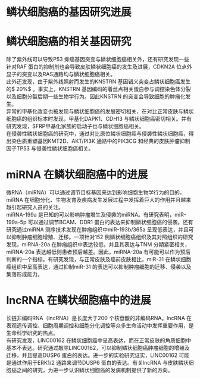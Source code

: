 # 鳞状细胞癌的基因研究进展  
#  鳞状细胞癌的相关基因研究  
除了紫外线可以导致P53 抑癌基因突变与鳞状细胞癌相关外，还有研究发现一些针对RAF 蛋白的抑制剂也会导致皮肤鳞状细胞癌的发生及进展，CDKN2A 位点外显子的突变以及RAS通路均与鳞状细胞癌相关。  
此外还发现，由于紫外线照射而发生的KNSTRN 基因错义突变占鳞状细胞癌发生的$ 20\%$ 。事实上，KNSTRN 基因编码的着丝点相关蛋白参与调控染色体分裂以及细胞分裂后期一些生物学行为。因此KNSTRN 的突变会导致细胞的肿瘤化发生。  
异常的甲基化改变也被发现与鳞状细胞癌的发展密切相关，在对比正常皮肤与鳞状细胞癌的组织标本时发现，甲基化DAPK1、CDH13 与鳞状细胞癌密切相关。并有研究发现，SFRP甲基化家族的启动子也与鳞状细胞癌相关。  
在侵袭性鳞状细胞癌的研究中，通过对比原位鳞状细胞癌与侵袭性鳞状细胞癌，得出染色质重塑基因KMT2D、AKT/PI3K 通路中的PIK3CG 和经典的皮肤肿瘤抑制因子TP53 与侵袭性鳞状细胞癌相关。  
# miRNA 在鳞状细胞癌中的进展  
微RNA（miRNA）可以通过调节目标基因来达到影响细胞生物学行为的目的，miRNA 在细胞分化、生物发育及疾病发生发展过程中发挥着巨大的作用并且越来越引起研究人员的关注。  
miRNA-199a 是已知的可以影响肿瘤增生及侵袭的miRNA。有研究表明，miR-199a-5p 可以通过调节BCAM、DDR1 蛋白的表达来抑制鳞状细胞癌的侵袭。还有研究通过miRNA 测序技术发现在肿瘤组织中miR-193b/365a 呈现低表达，并且可以抑制肿瘤细胞增殖、迁移。一项针对152 例鳞状细胞癌组织及其对照组织的研究发现，miRNA-20a 在肿瘤组织中表达较低，并且其表达与TNM 分期紧密相关，miRNA-20a 表达越低则患者预后越差。因此，miRNA-20a 有可能可以作为预后判断的一个指标。有研究发现，与正常皮肤及癌前皮肤相比，miR-31 在鳞状细胞癌组织中呈高表达，通过抑制miR-31 的表达可以抑制肿瘤细胞的迁移、侵袭以及集落形成能力。  
# lncRNA 在鳞状细胞癌中的进展  
长链非编码RNA（lncRNA）是长度大于200 个核苷酸的非编码RNA。lncRNA 在表观遗传调控、细胞周期调控和细胞分化调控等众多生命活动中发挥重要作用，是生命科学研究的热点。  
有研究发现，LINC00162 在鳞状细胞癌中呈高表达，而在正常皮肤的角质细胞中基本不表达。研究通过敲除LINC00162，可以抑制鳞状细胞癌肿瘤细胞的增殖及迁移，并且提高DUSP6 蛋白的表达。进一步的实验研究证实，LINC00162 可能是通过作用于ERK1/2 通路来调节DUSP6 蛋白的表达。有关lncRNA 与皮肤鳞状细胞癌之间的研究，为进一步认识鳞状细胞癌的发病机制提供了新的方向。  